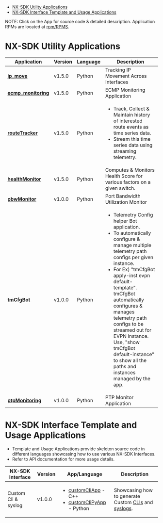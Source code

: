 - [NX-SDK Utility Applications](#nx-sdk-utility-applications)
- [NX-SDK Interface Template and Usage Applications](#nx-sdk-interface-template-and-usage-applications)
  
NOTE: Click on the App for source code & detailed description. Application RPMs are located at [rpm/RPMS](../rpm/RPMS).
  
# NX-SDK Utility Applications

| Application | Version | Language | Description | 
| --- | --- | --- | --- | 
|<b><a href="https://github.com/ChristopherJHart/NX-SDK/tree/master/ip_move">ip_move</a></b>| v1.5.0 | Python | Tracking IP Movement Across Interfaces|
|<b><a href="https://github.com/ndelecro/Nexus-9K-Programmability/tree/master/NX-SDK/ECMP_Monitoring">ecmp_monitoring</a></b> | v1.5.0 | Python | ECMP Monitoring Application |
|<b>[routeTracker](python/routeTracker)</b> | v1.5.0 | Python | <ul><li>Track, Collect & Maintain history of interested route events as time series data.</li><li>Stream this time series data using streaming telemetry.</li></ul> |
|<b>[healthMonitor](python/healthMonitor)</b> | v1.5.0 | Python | Computes & Monitors Health Score for various factors on a given switch. |
|<b>[pbwMonitor](python/pbwMonitor)</b>| v1.0.0 | Python | Port Bandwidth Utilization Monitor |
|<b>[tmCfgBot](python/tmCfgBot)</b> | v1.0.0 | Python | <ul><li>Telemetry Config helper Bot application.</li><li>To automatically configure & manage multiple telemetry path configs per given instance.</li><li> For Ex) "tmCfgBot apply-inst evpn default-template". tmCfgBot automatically configures & manages telemetry path configs to be streamed out for EVPN instance. Use, "show tmCfgBot default-instance" to show all the paths and instances managed by the app. </li></ul> |
|<b><a href="https://github.com/ndelecro/Nexus-9K-Programmability/tree/master/NX-SDK/PTP_Monitoring">ptpMonitoring</a></b>| v1.0.0 | Python| PTP Monitor Application |

# NX-SDK Interface Template and Usage Applications

 - Template and Usage Applications provide skeleton source code in different languages showcasing how to use various NX-SDK Interfaces.
 - Refer to API documentation for more usage details. 
 
| NX-SDK Interface | Version | App/Language | Description | 
| --- | --- | --- | --- |
| Custom Cli & syslog | v1.0.0 | <ul><li>[customCliApp](c++/customCliApp.cpp) - C++ </li><li>[customCliPyApp](python/customCliPyApp) - Python</li></ul> | Showcasing how to generate Custom [CLIs](../include/nx_cli.h) and [syslogs](../include/nx_trace.h).|

